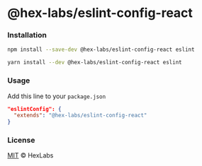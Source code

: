 # @hex-labs/eslint-config-react

### Installation
```bash
npm install --save-dev @hex-labs/eslint-config-react eslint

yarn install --dev @hex-labs/eslint-config-react eslint
```

### Usage
Add this line to your `package.json`

```json
"eslintConfig": {
  "extends": "@hex-labs/eslint-config-react"
}
```

### License

[MIT](LICENSE) &copy; HexLabs
